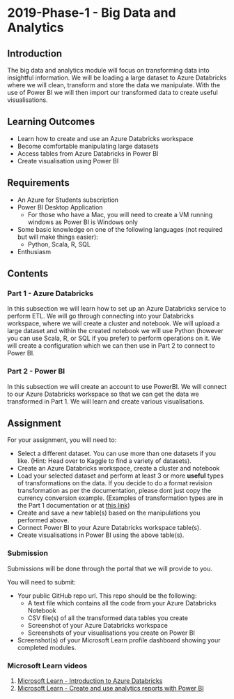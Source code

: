 # 2019-Phase-1 - Big Data and Analytics

## Introduction
The big data and analytics module will focus on transforming data into insightful information. We will be loading a large dataset to Azure Databricks where we will clean, transform and store the data we manipulate. With the use of Power BI we will then import our transformed data to create useful visualisations.

## Learning Outcomes
- Learn how to create and use an Azure Databricks workspace
- Become comfortable manipulating large datasets
- Access tables from Azure Databricks in Power BI
- Create visualisation using Power BI

## Requirements
- An Azure for Students subscription
- Power BI Desktop Application
    - For those who have a Mac, you will need to create a VM running windows as Power BI is Windows only
- Some basic knowledge on one of the following languages (not required but will make things easier):
    - Python, Scala, R, SQL
- Enthusiasm

## Contents

### Part 1 - Azure Databricks
In this subsection we will learn how to set up an Azure Databricks service to perform ETL. We will go through connecting into your Databricks workspace, where we will create a cluster and notebook. We will upload a large dataset and within the created notebook we will use Python (however you can use Scala, R, or SQL if you prefer) to perform operations on it. We will create a configuration which we can then use in Part 2 to connect to Power BI.

### Part 2 - Power BI
In this subsection we will create an account to use PowerBI. We will connect to our Azure Databricks workspace so that we can get the data we transformed in Part 1. We will learn and create various visualisations.

## Assignment
For your assignment, you will need to:
- Select a different dataset. You can use more than one datasets if you like. (Hint: Head over to Kaggle to find a variety of datasets).
- Create an Azure Databricks workspace, create a cluster and notebook
- Load your selected dataset and perform at least 3 or more **useful** types of transformations on the data. If you decide to do a format revision transformation as per the documentation, please dont just copy the currency conversion example. (Examples of transformation types are in the Part 1 documentation or at [this link](https://www.stitchdata.com/etldatabase/etl-transform/))
- Create and save a new table(s) based on the manipulations you performed above.
- Connect Power BI to your Azure Databricks workspace table(s).
- Create visualisations in Power BI using the above table(s).

### Submission
Submissions will be done through the portal that we will provide to you.

You will need to submit:
- Your public GitHub repo url. This repo should be the following:
    - A text file which contains all the code from your Azure Databricks Notebook
    - CSV file(s) of all the transformed data tables you create
    - Screenshot of your Azure Databricks workspace
    - Screenshots of your visualisations you create on Power BI
- Screenshot(s) of your Microsoft Learn profile dashboard showing your completed modules.
    

### Microsoft Learn videos
1. [Microsoft Learn - Introduction to Azure Databricks](https://docs.microsoft.com/en-us/learn/modules/intro-to-azure-databricks/index)
2. [Microsoft Learn - Create and use analytics reports with Power BI](https://docs.microsoft.com/en-gb/learn/paths/create-use-analytics-reports-power-bi/)


